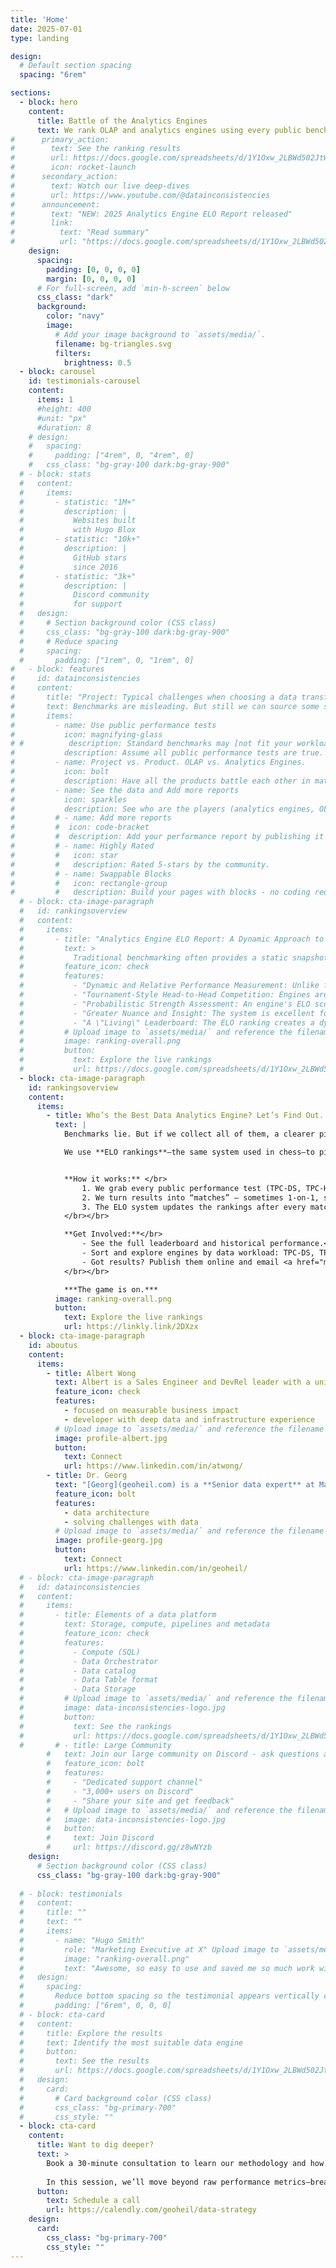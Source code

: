 ```yaml
---
title: 'Home'
date: 2025-07-01
type: landing

design:
  # Default section spacing
  spacing: "6rem"

sections:
  - block: hero
    content:
      title: Battle of the Analytics Engines
      text: We rank OLAP and analytics engines using every public benchmark—messy or not—powered by ELO ratings. See the winners, track the history, and add your own results to shape the leaderboard.
#      primary_action:
#        text: See the ranking results
#        url: https://docs.google.com/spreadsheets/d/1Y1Oxw_2LBWd502JtWFFyef2y5TvOyQMkq156cDrKJbA/edit?usp=sharing
#        icon: rocket-launch
#      secondary_action:
#        text: Watch our live deep-dives
#        url: https://www.youtube.com/@datainconsistencies
#      announcement:
#        text: "NEW: 2025 Analytics Engine ELO Report released"
#        link:
#          text: "Read summary"
#          url: "https://docs.google.com/spreadsheets/d/1Y1Oxw_2LBWd502JtWFFyef2y5TvOyQMkq156cDrKJbA/edit?usp=sharing"
    design:
      spacing:
        padding: [0, 0, 0, 0]
        margin: [0, 0, 0, 0]
      # For full-screen, add `min-h-screen` below
      css_class: "dark"
      background:
        color: "navy"
        image:
          # Add your image background to `assets/media/`.
          filename: bg-triangles.svg
          filters:
            brightness: 0.5
  - block: carousel
    id: testimonials-carousel
    content:
      items: 1
      #height: 400
      #unit: "px"
      #duration: 8
    # design:
    #   spacing:
    #     padding: ["4rem", 0, "4rem", 0]
    #   css_class: "bg-gray-100 dark:bg-gray-900"
  # - block: stats
  #   content:
  #     items:
  #       - statistic: "1M+"
  #         description: |
  #           Websites built  
  #           with Hugo Blox
  #       - statistic: "10k+"
  #         description: |
  #           GitHub stars  
  #           since 2016
  #       - statistic: "3k+"
  #         description: |
  #           Discord community  
  #           for support
  #   design:
  #     # Section background color (CSS class)
  #     css_class: "bg-gray-100 dark:bg-gray-900"
  #     # Reduce spacing
  #     spacing:
  #       padding: ["1rem", 0, "1rem", 0]
#   - block: features
#     id: datainconsistencies
#     content:
#       title: "Project: Typical challenges when choosing a data transformation engine"
#       text: Benchmarks are misleading. But still we can source some sensible insights from them. We are computing ELO scores to compare the various engines.
#       items:
#         - name: Use public performance tests
#           icon: magnifying-glass
# #          description: Standard benchmarks may [not fit your workload](https://www.onehouse.ai/blog/measuring-etl-price-performance-on-cloud-data-platforms). Understand the concepts and usage patterns.
#           description: Assume all public performance tests are true.  TPC-DS, TPC-H and SSB Wide table are better but accept the ones that aren't. Collect them all.  Add your performance report by publishing it publically on the web and email atwong@protonmail.com to add it to the ELO rankings. Allow backdated performance reports. 
#         - name: Project vs. Product. OLAP vs. Analytics Engines.  
#           icon: bolt
#           description: Have all the products battle each other in matches.  Sometimes it's 1v1 and in other times in 3 or 4 products being compared in the match.  Doesn't matter, use ELO to determine who is better.
#         - name: See the data and Add more reports
#           icon: sparkles
#           description: See who are the players (analytics engines, OLAP engines, open source projects, open core, closed source, or their commerical equivlants). See a historical view of players and their matches. Allow you to sort the data. 
#         # - name: Add more reports
#         #  icon: code-bracket
#         #  description: Add your performance report by publishing it publically on the web and email atwong@protonmail.com to add it to the ELO rankings. Allow backdated performance reports. 
#         # - name: Highly Rated
#         #   icon: star
#         #   description: Rated 5-stars by the community.
#         # - name: Swappable Blocks
#         #   icon: rectangle-group
#         #   description: Build your pages with blocks - no coding required!
  # - block: cta-image-paragraph
  #   id: rankingsoverview
  #   content:
  #     items:
  #       - title: "Analytics Engine ELO Report: A Dynamic Approach to Comparing Analytics and OLAP Engines" 
  #         text: > 
  #           Traditional benchmarking often provides a static snapshot of performance at a specific point in time and environment. These snapshots cannot be easily compared or even reproduced, even when using similar versions, datasets, instance types, or hardware architectures. Instead, the ELO rating system, originally developed for chess, offers a dynamic and more nuanced alternative. <img referrerpolicy="no-referrer-when-downgrade" src="https://static.scarf.sh/a.png?x-pxid=578d1301-0e72-4879-83e7-f7e7692e7ff5" /> 
  #         feature_icon: check
  #         features:
  #           - "Dynamic and Relative Performance Measurement: Unlike fixed benchmarks, the ELO system continuously adjusts an engine's score based on its performance against other engines. This provides a relative measure of strength that evolves as engines are updated or new competitors emerge."
  #           - "Tournament-Style Head-to-Head Competition: Engines are pitted against each other in a series of competitions on a variety of queries and datasets. This simulates a real-world environment and highlights how engines perform under different loads and conditions."
  #           - "Probabilistic Strength Assessment: An engine's ELO score reflects the probability of it winning against another engine. A win against a higher-rated opponent results in a larger score increase, while a loss against a lower-rated opponent leads to a more significant score decrease. This rewards consistent, high-level performance."
  #           - "Greater Nuance and Insight: The system is excellent for revealing subtle differences in efficiency, latency, and throughput that might be missed in traditional single-metric comparisons. It provides a deeper understanding of an engine's strengths and weaknesses across various workloads."
  #           - "A \"Living\" Leaderboard: The ELO ranking creates a dynamic and up-to-date leaderboard, offering a more sophisticated alternative to a simple \"faster/slower\" comparison. This living document of performance is valuable for both developers and users tracking engine improvements."
  #         # Upload image to `assets/media/` and reference the filename here
  #         image: ranking-overall.png
  #         button:
  #           text: Explore the live rankings
  #           url: https://docs.google.com/spreadsheets/d/1Y1Oxw_2LBWd502JtWFFyef2y5TvOyQMkq156cDrKJbA/edit?usp=sharing
  - block: cta-image-paragraph
    id: rankingsoverview
    content:
      items:
        - title: Who’s the Best Data Analytics Engine? Let’s Find Out.
          text: | 
            Benchmarks lie. But if we collect all of them, a clearer picture emerges.  </br>

            We use **ELO rankings**—the same system used in chess—to pit analytics and OLAP engines against each other, track their wins, and see who really dominates.</br></br>


            **How it works:** </br>
                1. We grab every public performance test (TPC-DS, TPC-H, SSB Wide Table, and more—even the messy ones).</br>
                2. We turn results into “matches” — sometimes 1-on-1, sometimes 3- or 4-way battles.</br>
                3. The ELO system updates the rankings after every match.
            </br></br>

            **Get Involved:**</br>
                - See the full leaderboard and historical performance.</br>
                - Sort and explore engines by data workload: TPC-DS, TPC-H, SSB Wide Table or others.</br>
                - Got results? Publish them online and email <a href="mailto:atwong@alumni.uci.edu">atwong@alumni.uci.edu</a> — we’ll add them (even backdated ones) to the rankings.
            </br></br>

            ***The game is on.***
          image: ranking-overall.png
          button:
            text: Explore the live rankings
            url: https://linkly.link/2DXzx     
  - block: cta-image-paragraph
    id: aboutus
    content:
      items:
        - title: Albert Wong
          text: Albert is a Sales Engineer and DevRel leader with a unique blend of deep technical knowledge and a proven go-to-market mindset. He has a track record of success at both VC-backed startups and major technology companies.<br/><br/>Albert is available to speak at meetups and conferences on ELO analytics engine rankings and offers advisory consulting for analytics engine selection and strategy.
          feature_icon: check
          features:
            - focused on measurable business impact
            - developer with deep data and infrastructure experience
          # Upload image to `assets/media/` and reference the filename here
          image: profile-albert.jpg
          button:
            text: Connect
            url: https://www.linkedin.com/in/atwong/
        - title: Dr. Georg 
          text: "[Georg](geoheil.com) is a **Senior data expert** at Magenta and a ML-ops engineer at ASCII. He is **solving challenges with data**. His interests include geospatial graphs and time series. Georg transitions the data platform of Magenta to the cloud and is handling large scale multi-modal ML-ops challenges at ASCII."
          feature_icon: bolt
          features:
            - data architecture
            - solving challenges with data
          # Upload image to `assets/media/` and reference the filename here
          image: profile-georg.jpg
          button:
            text: Connect
            url: https://www.linkedin.com/in/geoheil/
  # - block: cta-image-paragraph
  #   id: datainconsistencies
  #   content:
  #     items:
  #       - title: Elements of a data platform
  #         text: Storage, compute, pipelines and metadata
  #         feature_icon: check
  #         features:
  #           - Compute (SQL)
  #           - Data Orchestrator
  #           - Data catalog
  #           - Data Table format
  #           - Data Storage
  #         # Upload image to `assets/media/` and reference the filename here
  #         image: data-inconsistencies-logo.jpg
  #         button:
  #           text: See the rankings
  #           url: https://docs.google.com/spreadsheets/d/1Y1Oxw_2LBWd502JtWFFyef2y5TvOyQMkq156cDrKJbA/edit?usp=sharing
  #       # - title: Large Community
        #   text: Join our large community on Discord - ask questions and get live responses
        #   feature_icon: bolt
        #   features:
        #     - "Dedicated support channel"
        #     - "3,000+ users on Discord"
        #     - "Share your site and get feedback"
        #   # Upload image to `assets/media/` and reference the filename here
        #   image: data-inconsistencies-logo.jpg
        #   button:
        #     text: Join Discord
        #     url: https://discord.gg/z8wNYzb
    design:
      # Section background color (CSS class)
      css_class: "bg-gray-100 dark:bg-gray-900"
  
  # - block: testimonials
  #   content:
  #     title: ""
  #     text: ""
  #     items:
  #       - name: "Hugo Smith"
  #         role: "Marketing Executive at X" Upload image to `assets/media/` and reference the filename here
  #         image: "ranking-overall.png"
  #         text: "Awesome, so easy to use and saved me so much work with the swappable pre-designed sections!"
  #   design:
  #     spacing:
  #       Reduce bottom spacing so the testimonial appears vertically centered between sections
  #       padding: ["6rem", 0, 0, 0]
  # - block: cta-card
  #   content:
  #     title: Explore the results
  #     text: Identify the most suitable data engine
  #     button:
  #       text: See the results
  #       url: https://docs.google.com/spreadsheets/d/1Y1Oxw_2LBWd502JtWFFyef2y5TvOyQMkq156cDrKJbA/edit?usp=sharing
  #   design:
  #     card:
  #       # Card background color (CSS class)
  #       css_class: "bg-primary-700"
  #       css_style: ""
  - block: cta-card
    content:
      title: Want to dig deeper?
      text: >
        Book a 30-minute consultation to learn our methodology and how the rankings were built. </br></br>
        
        In this session, we’ll move beyond raw performance metrics—breaking down the strengths and trade-offs of each engine and unpacking the ELO ranking system. You can even bring your own unpublished benchmarks to see how they shift the results.
      button:
        text: Schedule a call
        url: https://calendly.com/geoheil/data-strategy
    design:
      card:
        css_class: "bg-primary-700"
        css_style: ""
---
```

